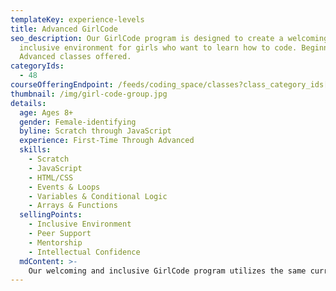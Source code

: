 ```yaml
---
templateKey: experience-levels
title: Advanced GirlCode
seo_description: Our GirlCode program is designed to create a welcoming and
  inclusive environment for girls who want to learn how to code. Beginner and
  Advanced classes offered.
categoryIds:
  - 48
courseOfferingEndpoint: /feeds/coding_space/classes?class_category_ids[]=48
thumbnail: /img/girl-code-group.jpg
details:
  age: Ages 8+
  gender: Female-identifying
  byline: Scratch through JavaScript
  experience: First-Time Through Advanced
  skills:
    - Scratch
    - JavaScript
    - HTML/CSS
    - Events & Loops
    - Variables & Conditional Logic
    - Arrays & Functions
  sellingPoints:
    - Inclusive Environment
    - Peer Support
    - Mentorship
    - Intellectual Confidence
  mdContent: >-
    Our welcoming and inclusive GirlCode program utilizes the same curriculum as our co-ed Beginner and Advanced classes while fostering a safe and supportive female-identifying space for our GirlCoders to develop their computational and critical thinking skills, intellectual confidence, and passion for STEM.
---
```

